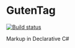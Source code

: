 # GutenTag

[![Build status](https://ci.appveyor.com/api/projects/status/ad0t5r9tmc7oxbbo?svg=true)](https://ci.appveyor.com/project/alexdresko/gutentag)

Markup in Declarative C#


